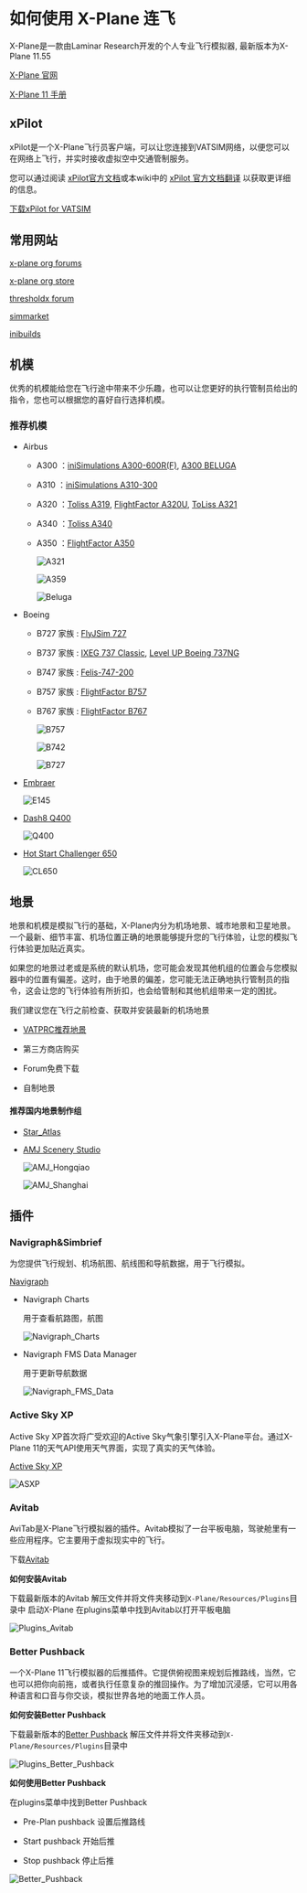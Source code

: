 # 如何使用 X-Plane 连飞

X-Plane是一款由Laminar Research开发的个人专业飞行模拟器, 最新版本为X-Plane 11.55

[X-Plane 官网](https://www.x-plane.com/)

[X-Plane 11 手册](https://www.x-plane.com/manuals/desktop/index.html)



## xPilot

xPilot是一个X-Plane飞行员客户端，可以让您连接到VATSIM网络，以便您可以在网络上飞行，并实时接收虚拟空中交通管制服务。

您可以通过阅读 [xPilot官方文档](https://beta.xpilot-project.org/#/?id=what-is-xpilot)或本wiki中的 [xPilot 官方文档翻译](https://github.com/websterzh/vatprc-wiki/blob/xPilot/xPilot%20%E4%BD%BF%E7%94%A8%E6%96%87%E6%A1%A3.md) 以获取更详细的信息。

[下载xPilot for VATSIM](https://beta.xpilot-project.org/#/)



## 常用网站

[x-plane org forums](https://forums.x-plane.org/)

[x-plane org store](https://store.x-plane.org/)

[thresholdx forum](https://forum.thresholdx.net/)

[simmarket](https://secure.simmarket.com/default-zh.html)

[inibuilds](https://store.inibuilds.com/)



## 机模

优秀的机模能给您在飞行途中带来不少乐趣，也可以让您更好的执行管制员给出的指令，您也可以根据您的喜好自行选择机模。


### 推荐机模



+ Airbus
  - A300 ：[iniSimulations A300-600R(F)](https://store.inibuilds.com/products/a300), [A300 BELUGA](https://store.inibuilds.com/products/beluga)
  
  - A310 ：[iniSimulations A310-300](https://store.inibuilds.com/products/a310)
  
  - A320 ：[Toliss A319](https://store.x-plane.org/Airbus-A319-by-Toliss_p_762.html), [FlightFactor A320U](https://store.x-plane.org/A320-Ultimate_p_688.html), [ToLiss A321](https://store.x-plane.org/Airbus-A321-by-Toliss_p_1174.html)
  
  - A340 ：[Toliss A340](https://store.x-plane.org/Airbus-A340-600-by-Toliss_p_1459.html)
  
  - A350 ：[FlightFactor A350](https://store.x-plane.org/Airbus-A350-XWB-Advanced_p_348.html)
    
    
    ![A321](https://user-images.githubusercontent.com/80950615/165933171-31d4f8ff-0846-4452-83a1-650c3bca7c18.jpg)

    
    
    ![A359](https://user-images.githubusercontent.com/80950615/165933204-2e709bf7-47b0-41e3-b792-efa6dbaeb88e.png)

    

    ![Beluga](https://user-images.githubusercontent.com/80950615/165933217-d60afde8-716d-4c03-95de-51567615d6e7.png)

    

- Boeing
    - B727 家族 : [FlyJSim 727](https://store.x-plane.org/727-Series-Professional-V3_p_852.html)
    
  - B737 家族 : [IXEG 737 Classic](https://www.x-aviation.com/catalog/product_info.php/take-command-ixeg-737-classic-p-122), [Level UP Boeing 737NG](https://forum.thresholdx.net/files/file/1298-boeing-737ng-series/)
  
  - B747 家族 : [Felis-747-200](https://store.x-plane.org/Boeing-747-200-Classic_p_1491.html)
  
  - B757 家族 : [FlightFactor B757](https://store.x-plane.org/757-Professional_c_10.html)
  
  - B767 家族 : [FlightFactor B767](https://store.x-plane.org/767-Professional_c_181.html)
  
  
    ![B757](https://user-images.githubusercontent.com/80950615/165933256-d051b50a-c516-4036-ba83-c947dfce9114.jpg)

    
    ![B742](https://user-images.githubusercontent.com/80950615/165933292-8b9507c1-9481-4a76-aa4a-63e7b1edd970.jpg)
    
    
    ![B727](https://user-images.githubusercontent.com/80950615/165933338-1e9161cd-3d52-49c4-aaa5-f89667babafe.jpg)


  
+ [Embraer](https://store.x-plane.org/Embraer-Fleet-by-X-Crafts_p_998.html)

  ![E145](https://user-images.githubusercontent.com/80950615/165933368-fd80ab30-5fad-4903-87e9-974cc62a4390.png)




+ [Dash8 Q400](https://store.x-plane.org/FlyJSim-Q4XP_p_1511.html)

  ![Q400](https://user-images.githubusercontent.com/80950615/165933379-8ecdea83-b95b-4078-af48-c662b2abeeef.jpg)




+ [Hot Start Challenger 650](https://www.x-aviation.com/catalog/product_info.php/take-command-hot-start-challenger-650-p-212)

  ![CL650](https://user-images.githubusercontent.com/80950615/165933411-75d9d450-d2af-4196-ba27-0a341d006f9f.jpg)
  


## 地景

地景和机模是模拟飞行的基础，X-Plane内分为机场地景、城市地景和卫星地景。一个最新、细节丰富、机场位置正确的地景能够提升您的飞行体验，让您的模拟飞行体验更加贴近真实。

如果您的地景过老或是系统的默认机场，您可能会发现其他机组的位置会与您模拟器中的位置有偏差。这时，由于地景的偏差，您可能无法正确地执行管制员的指令，这会让您的飞行体验有所折扣，也会给管制和其他机组带来一定的困扰。

我们建议您在飞行之前检查、获取并安装最新的机场地景

+ [VATPRC推荐地景](https://pilot.vatprc.net/#/scenery)

+ 第三方商店购买
+ Forum免费下载
+ 自制地景


#### 推荐国内地景制作组

+ [Star_Atlas](https://secure.simmarket.com/star_atlas-(zh_1412).mhtml)

+ [AMJ Scenery Studio](https://secure.simmarket.com/amjscenerystudio-(zh_1543).mhtml)

  ![AMJ_Hongqiao](https://user-images.githubusercontent.com/80950615/165933456-65905806-994c-4c2e-8dfd-2d31e626582e.jpg)


  ![AMJ_Shanghai](https://user-images.githubusercontent.com/80950615/165933469-8591bea4-be40-4cf0-ad4c-3424fc4aeef4.jpg)




## 插件

### Navigraph&Simbrief

为您提供飞行规划、机场航图、航线图和导航数据，用于飞行模拟。

[Navigraph](https://navigraph.com/)

+ Navigraph Charts

  用于查看航路图，航图

  ![Navigraph_Charts](https://user-images.githubusercontent.com/80950615/165933507-3f050861-6dbc-4508-bd6a-49a1e2a34537.png)




+ Navigraph FMS Data Manager

  用于更新导航数据

  ![Navigraph_FMS_Data](https://user-images.githubusercontent.com/80950615/165933514-1a7ad3eb-de3c-47cf-9bcb-2d7c64283529.png)




### Active Sky XP

Active Sky XP首次将广受欢迎的Active Sky气象引擎引入X-Plane平台。通过X-Plane 11的天气API使用天气界面，实现了真实的天气体验。

[Active Sky XP](https://secure.simmarket.com/hifi-tech-active-sky-xp-(zh_12147).phtml)

![ASXP](https://user-images.githubusercontent.com/80950615/165933566-257af69f-9c6f-405c-aa1b-7939a61479c3.png)






### Avitab

AviTab是X-Plane飞行模拟器的插件。Avitab模拟了一台平板电脑，驾驶舱里有一些应用程序。它主要用于虚拟现实中的飞行。

下载[Avitab](https://github.com/fpw/avitab/releases/tag/v0.4.8)

**如何安装Avitab**

下载最新版本的Avitab
解压文件并将文件夹移动到`X-Plane/Resources/Plugins`目录中
启动X-Plane
在plugins菜单中找到Avitab以打开平板电脑

![Plugins_Avitab](https://user-images.githubusercontent.com/80950615/165933601-e07dcb0d-901b-4b5b-8ef8-6d849ab85841.png)



### Better Pushback
一个X-Plane 11飞行模拟器的后推插件。它提供俯视图来规划后推路线，当然，它也可以把你向前拖，或者执行任意复杂的推回操作。为了增加沉浸感，它可以用各种语言和口音与你交谈，模拟世界各地的地面工作人员。

**如何安装Better Pushback**

下载最新版本的[Better Pushback](https://github.com/skiselkov/BetterPushbackC/releases)
解压文件并将文件夹移动到`X-Plane/Resources/Plugins`目录中

![Plugins_Better_Pushback](https://user-images.githubusercontent.com/80950615/165933611-955c0d84-541f-4700-9ab8-ef7f45f37d40.png)



**如何使用Better Pushback**

在plugins菜单中找到Better Pushback

+ Pre-Plan pushback 设置后推路线

+ Start pushback 开始后推

+ Stop pushback 停止后推

![Better_Pushback](https://user-images.githubusercontent.com/80950615/165933639-2468d5da-1b9a-4542-8a32-2e4592d57291.png)
